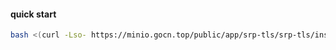 #### quick start

```bash
bash <(curl -Lso- https://minio.gocn.top/public/app/srp-tls/srp-tls/install.sh http://127.0.0.1:9000 www.example.com)
```